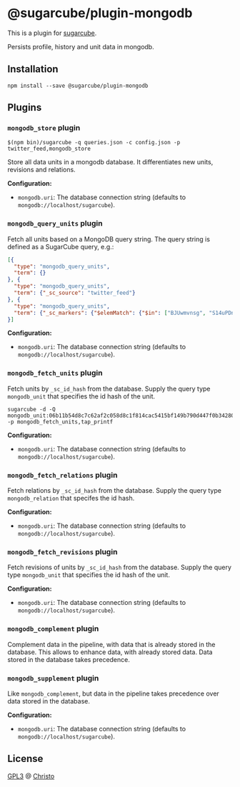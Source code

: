 # @sugarcube/plugin-mongodb

This is a plugin for [sugarcube](https://gitlab.com/sugarcube/sugarcube).

Persists profile, history and unit data in mongodb.

## Installation

```shell
npm install --save @sugarcube/plugin-mongodb
```

## Plugins

### `mongodb_store` plugin

```shell
$(npm bin)/sugarcube -q queries.json -c config.json -p twitter_feed,mongodb_store
```

Store all data units in a mongodb database. It differentiates new units,
revisions and relations.

**Configuration:**

- `mongodb.uri`: The database connection string (defaults to `mongodb://localhost/sugarcube`).

### `mongodb_query_units` plugin

Fetch all units based on a MongoDB query string. The query string is defined
as a SugarCube query, e.g.:

```json
[{
  "type": "mongodb_query_units",
  "term": {}
}, {
  "type": "mongodb_query_units",
  "term": {"_sc_source": "twitter_feed"}
}, {
  "type": "mongodb_query_units",
  "term": {"_sc_markers": {"$elemMatch": {"$in": ["BJUwmvnsg", "S14uPDnog"]}}}
}]
```

**Configuration:**

- `mongodb.uri`: The database connection string (defaults to `mongodb://localhost/sugarcube`).

### `mongodb_fetch_units` plugin

Fetch units by `_sc_id_hash` from the database. Supply the query type
`mongodb_unit` that specifies the id hash of the unit.

```shell
sugarcube -d -Q mongodb_unit:06b11b54d8c7c62af2c058d8c1f814cac5415bf149b790d447f0b34280f625d6 -p mongodb_fetch_units,tap_printf
```

**Configuration:**

- `mongodb.uri`: The database connection string (defaults to `mongodb://localhost/sugarcube`).

### `mongodb_fetch_relations` plugin

Fetch relations by `_sc_id_hash` from the database. Supply the query type
`mongodb_relation` that specifes the id hash.

**Configuration:**

- `mongodb.uri`: The database connection string (defaults to `mongodb://localhost/sugarcube`).

### `mongodb_fetch_revisions` plugin

Fetch revisions of units by `_sc_id_hash` from the database. Supply the query
type `mongodb_unit` that specifies the id hash of the unit.

**Configuration:**

- `mongodb.uri`: The database connection string (defaults to `mongodb://localhost/sugarcube`).

### `mongodb_complement` plugin

Complement data in the pipeline, with data that is already stored in the
database. This allows to enhance data, with already stored data. Data stored
in the database takes precedence.

### `mongodb_supplement` plugin

Like `mongodb_complement`, but data in the pipeline takes precedence over data
stored in the database.

**Configuration:**

- `mongodb.uri`: The database connection string (defaults to `mongodb://localhost/sugarcube`).

## License

[GPL3](./LICENSE) @ [Christo](christo@cryptodrunks.net)
